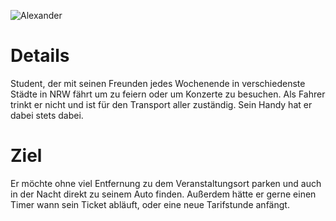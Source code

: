 ![Alexander](https://github.com/isd-nunkesser/sd-2019-froyo/blob/master/Alexander.png)
# Details

Student, der mit seinen Freunden jedes Wochenende in verschiedenste Städte in NRW fährt um zu feiern oder um Konzerte zu besuchen. Als Fahrer trinkt er nicht und ist für den Transport aller zuständig. Sein Handy hat er dabei stets dabei.

# Ziel

Er möchte ohne viel Entfernung zu dem Veranstaltungsort parken und auch in der Nacht direkt zu seinem Auto finden. Außerdem hätte er gerne einen Timer wann sein Ticket abläuft, oder eine neue Tarifstunde anfängt.